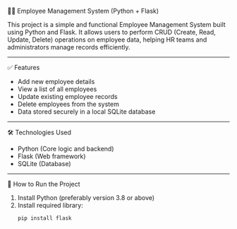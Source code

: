 🧑‍💼 Employee Management System (Python + Flask)

This project is a simple and functional Employee Management System built using Python and Flask. It allows users to perform CRUD (Create, Read, Update, Delete) operations on employee data, helping HR teams and administrators manage records efficiently.

---

✅ Features

- Add new employee details  
- View a list of all employees  
- Update existing employee records  
- Delete employees from the system  
- Data stored securely in a local SQLite database  

---

🛠️ Technologies Used

- Python (Core logic and backend)  
- Flask (Web framework)  
- SQLite (Database)

---

📂 How to Run the Project

1. Install Python (preferably version 3.8 or above)
2. Install required library:
   ```bash
   pip install flask
